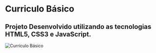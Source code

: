 # Curriculo Básico

## Projeto Desenvolvido utilizando as tecnologias HTML5, CSS3 e JavaScript.

![Currículo Básico](img/image-curriculo.jpg)